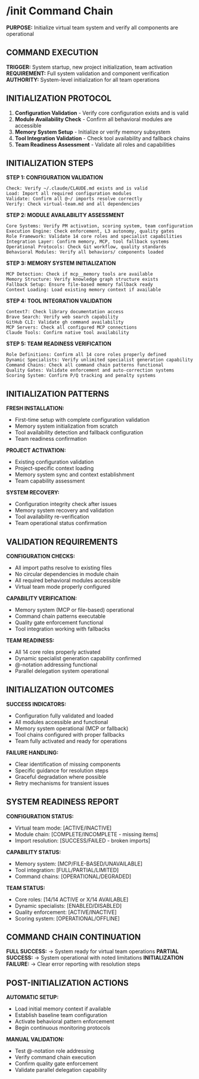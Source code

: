 # /init Command Chain

**PURPOSE:** Initialize virtual team system and verify all components are operational

## COMMAND EXECUTION

**TRIGGER:** System startup, new project initialization, team activation
**REQUIREMENT:** Full system validation and component verification
**AUTHORITY:** System-level initialization for all team operations

## INITIALIZATION PROTOCOL

1. **Configuration Validation** - Verify core configuration exists and is valid
2. **Module Availability Check** - Confirm all behavioral modules are accessible
3. **Memory System Setup** - Initialize or verify memory subsystem
4. **Tool Integration Validation** - Check tool availability and fallback chains
5. **Team Readiness Assessment** - Validate all roles and capabilities

## INITIALIZATION STEPS

**STEP 1: CONFIGURATION VALIDATION**
```
Check: Verify ~/.claude/CLAUDE.md exists and is valid
Load: Import all required configuration modules
Validate: Confirm all @~/ imports resolve correctly
Verify: Check virtual-team.md and all dependencies
```

**STEP 2: MODULE AVAILABILITY ASSESSMENT**
```
Core Systems: Verify PM activation, scoring system, team configuration
Execution Engine: Check enforcement, L3 autonomy, quality gates
Role Framework: Validate 14 core roles and specialist capabilities
Integration Layer: Confirm memory, MCP, tool fallback systems
Operational Protocols: Check Git workflow, quality standards
Behavioral Modules: Verify all behaviors/ components loaded
```

**STEP 3: MEMORY SYSTEM INITIALIZATION**
```
MCP Detection: Check if mcp__memory tools are available
Memory Structure: Verify knowledge graph structure exists
Fallback Setup: Ensure file-based memory fallback ready
Context Loading: Load existing memory context if available
```

**STEP 4: TOOL INTEGRATION VALIDATION**
```
Context7: Check library documentation access
Brave Search: Verify web search capability
GitHub CLI: Validate gh command availability
MCP Servers: Check all configured MCP connections
Claude Tools: Confirm native tool availability
```

**STEP 5: TEAM READINESS VERIFICATION**
```
Role Definitions: Confirm all 14 core roles properly defined
Dynamic Specialists: Verify unlimited specialist generation capability
Command Chains: Check all command chain patterns functional
Quality Gates: Validate enforcement and auto-correction systems
Scoring System: Confirm P/Q tracking and penalty systems
```

## INITIALIZATION PATTERNS

**FRESH INSTALLATION:**
- First-time setup with complete configuration validation
- Memory system initialization from scratch
- Tool availability detection and fallback configuration
- Team readiness confirmation

**PROJECT ACTIVATION:**
- Existing configuration validation
- Project-specific context loading
- Memory system sync and context establishment
- Team capability assessment

**SYSTEM RECOVERY:**
- Configuration integrity check after issues
- Memory system recovery and validation
- Tool availability re-verification
- Team operational status confirmation

## VALIDATION REQUIREMENTS

**CONFIGURATION CHECKS:**
- All import paths resolve to existing files
- No circular dependencies in module chain
- All required behavioral modules accessible
- Virtual team mode properly configured

**CAPABILITY VERIFICATION:**
- Memory system (MCP or file-based) operational
- Command chain patterns executable
- Quality gate enforcement functional
- Tool integration working with fallbacks

**TEAM READINESS:**
- All 14 core roles properly activated
- Dynamic specialist generation capability confirmed
- @-notation addressing functional
- Parallel delegation system operational

## INITIALIZATION OUTCOMES

**SUCCESS INDICATORS:**
- Configuration fully validated and loaded
- All modules accessible and functional
- Memory system operational (MCP or fallback)
- Tool chains configured with proper fallbacks
- Team fully activated and ready for operations

**FAILURE HANDLING:**
- Clear identification of missing components
- Specific guidance for resolution steps
- Graceful degradation where possible
- Retry mechanisms for transient issues

## SYSTEM READINESS REPORT

**CONFIGURATION STATUS:**
- Virtual team mode: [ACTIVE/INACTIVE]
- Module chain: [COMPLETE/INCOMPLETE - missing items]
- Import resolution: [SUCCESS/FAILED - broken imports]

**CAPABILITY STATUS:**
- Memory system: [MCP/FILE-BASED/UNAVAILABLE]
- Tool integration: [FULL/PARTIAL/LIMITED]
- Command chains: [OPERATIONAL/DEGRADED]

**TEAM STATUS:**
- Core roles: [14/14 ACTIVE or X/14 AVAILABLE]
- Dynamic specialists: [ENABLED/DISABLED]
- Quality enforcement: [ACTIVE/INACTIVE]
- Scoring system: [OPERATIONAL/OFFLINE]

## COMMAND CHAIN CONTINUATION

**FULL SUCCESS:** → System ready for virtual team operations
**PARTIAL SUCCESS:** → System operational with noted limitations
**INITIALIZATION FAILURE:** → Clear error reporting with resolution steps

## POST-INITIALIZATION ACTIONS

**AUTOMATIC SETUP:**
- Load initial memory context if available
- Establish baseline team configuration
- Activate behavioral pattern enforcement
- Begin continuous monitoring protocols

**MANUAL VALIDATION:**
- Test @-notation role addressing
- Verify command chain execution
- Confirm quality gate enforcement
- Validate parallel delegation capability